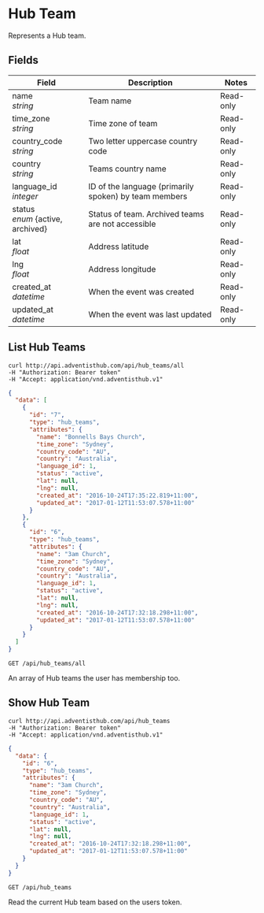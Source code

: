 # Hub Team

Represents a Hub team.

## Fields

Field | Description | Notes
--------- | ------- | -------
name<br> *string* | Team name | Read-only
time_zone<br> *string* | Time zone of team | Read-only
country_code<br> *string* | Two letter uppercase country code | Read-only
country<br> *string* | Teams country name | Read-only
language_id<br>*integer* | ID of the language (primarily spoken) by team members | Read-only
status<br>*enum* {active, archived} | Status of team. Archived teams are not accessible | Read-only
lat<br> *float* | Address latitude | Read-only
lng<br> *float* | Address longitude | Read-only
created_at<br>*datetime* | When the event was created | Read-only
updated_at<br>*datetime* | When the event was last updated | Read-only

## List Hub Teams
```shell
curl http://api.adventisthub.com/api/hub_teams/all
-H "Authorization: Bearer token"
-H "Accept: application/vnd.adventisthub.v1"
```

```json
{
  "data": [
    {
      "id": "7",
      "type": "hub_teams",
      "attributes": {
        "name": "Bonnells Bays Church",
        "time_zone": "Sydney",
        "country_code": "AU",
        "country": "Australia",
        "language_id": 1,
        "status": "active",
        "lat": null,
        "lng": null,
        "created_at": "2016-10-24T17:35:22.819+11:00",
        "updated_at": "2017-01-12T11:53:07.578+11:00"
      }
    },
    {
      "id": "6",
      "type": "hub_teams",
      "attributes": {
        "name": "3am Church",
        "time_zone": "Sydney",
        "country_code": "AU",
        "country": "Australia",
        "language_id": 1,
        "status": "active",
        "lat": null,
        "lng": null,
        "created_at": "2016-10-24T17:32:18.298+11:00",
        "updated_at": "2017-01-12T11:53:07.578+11:00"
      }
    }
  ]
}
```
`GET /api/hub_teams/all`

An array of Hub teams the user has membership too.

## Show Hub Team

```shell
curl http://api.adventisthub.com/api/hub_teams
-H "Authorization: Bearer token"
-H "Accept: application/vnd.adventisthub.v1"
```
```json
{
  "data": {
    "id": "6",
    "type": "hub_teams",
    "attributes": {
      "name": "3am Church",
      "time_zone": "Sydney",
      "country_code": "AU",
      "country": "Australia",
      "language_id": 1,
      "status": "active",
      "lat": null,
      "lng": null,
      "created_at": "2016-10-24T17:32:18.298+11:00",
      "updated_at": "2017-01-12T11:53:07.578+11:00"
    }
  }
}
```

`GET /api/hub_teams`

Read the current Hub team based on the users token.